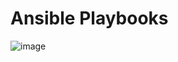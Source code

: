 # Ansible Playbooks

![image](https://github.com/user-attachments/assets/e930ecf8-41d3-4e5d-918b-7510751a9dd5)
